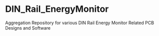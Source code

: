 # DIN_Rail_EnergyMonitor
Aggregation Repository for various DIN Rail Energy Monitor Related PCB Designs and Software
